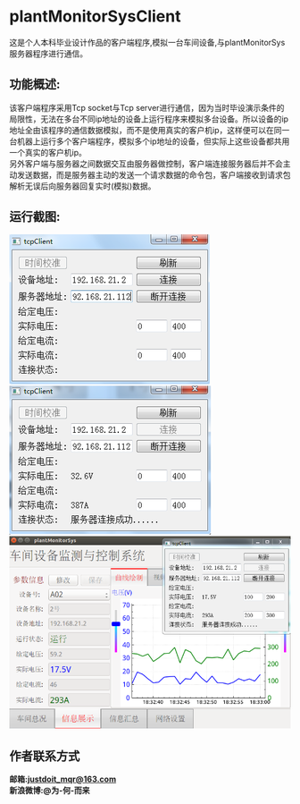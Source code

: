 # plantMonitorSysClient
这是个人本科毕业设计作品的客户端程序,模拟一台车间设备,与plantMonitorSys服务器程序进行通信。
## 功能概述:
该客户端程序采用Tcp socket与Tcp server进行通信，因为当时毕设演示条件的局限性，无法在多台不同ip地址的设备上运行程序来模拟多台设备。所以设备的ip地址全由该程序的通信数据模拟，而不是使用真实的客户机ip，这样便可以在同一台机器上运行多个客户端程序，模拟多个ip地址的设备，但实际上这些设备都共用一个真实的客户机ip。  
另外客户端与服务器之间数据交互由服务器做控制，客户端连接服务器后并不会主动发送数据，而是服务器主动的发送一个请求数据的命令包，客户端接收到请求包解析无误后向服务器回复实时(模拟)数据。  
## 运行截图:
![client1.png](./screenshots/client1.png "client1.png")  
![client2.png](./screenshots/client2.png "client2.png")  
![client3.png](./screenshots/client3.png "client3.png")  
## 作者联系方式
**邮箱:justdoit_mqr@163.com**  
**新浪微博:@为-何-而来**  

